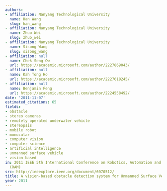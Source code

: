 ```yaml
---
authors:
- affiliation: Nanyang Technological University
  name: Han Wang
  slug: han_wang
- affiliation: Nanyang Technological University
  name: Zhuo Wei
  slug: zhuo_wei
- affiliation: Nanyang Technological University
  name: Sisong Wang
  slug: sisong_wang
- affiliation: null
  name: Chek Seng Ow
  url: https://academic.microsoft.com/author/2227869043/
- affiliation: null
  name: Kah Tong Ho
  url: https://academic.microsoft.com/author/2227618245/
- affiliation: null
  name: Benjamin Feng
  url: https://academic.microsoft.com/author/2224558492/
date: '2011-11-07'
estimated_citations: 65
fields:
- obstacle
- stereo cameras
- remotely operated underwater vehicle
- stereopsis
- mobile robot
- monocular
- computer vision
- computer science
- artificial intelligence
- unmanned surface vehicle
- vision based
in: 2011 IEEE 5th International Conference on Robotics, Automation and Mechatronics
  (RAM)
src: http://ieeexplore.ieee.org/document/6070512/
title: A vision-based obstacle detection system for Unmanned Surface Vehicle
year: 2011
---
```

